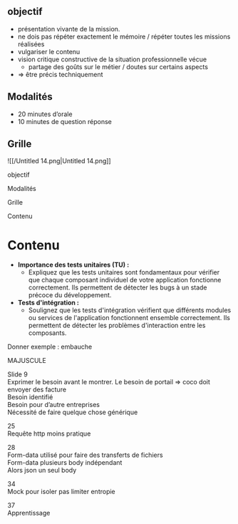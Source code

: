 ## objectif

- présentation vivante de la mission.
- ne dois pas répéter exactement le mémoire / répéter toutes les missions réalisées
- vulgariser le contenu
- vision critique constructive de la situation professionnelle vécue
    - partage des goûts sur le métier / doutes sur certains aspects
- ⇒ être précis techniquement

## Modalités

- 20 minutes d’orale
- 10 minutes de question réponse

  

## Grille

![[/Untitled 14.png|Untitled 14.png]]

  

objectif

Modalités

Grille

Contenu

# Contenu

  

  

- **Importance des tests unitaires (TU) :**
    - Expliquez que les tests unitaires sont fondamentaux pour vérifier que chaque composant individuel de votre application fonctionne correctement. Ils permettent de détecter les bugs à un stade précoce du développement.
- **Tests d'intégration :**
    - Soulignez que les tests d'intégration vérifient que différents modules ou services de l'application fonctionnent ensemble correctement. Ils permettent de détecter les problèmes d'interaction entre les composants.

Donner exemple : embauche

MAJUSCULE

  

Slide 9  
Exprimer le besoin avant le montrer. Le besoin de portail => coco doit envoyer des facture  
Besoin identifié  
Besoin pour d’autre entreprises  
Nécessité de faire quelque chose générique  

25  
Requête http moins pratique  

28  
Form-data utilisé pour faire des transferts de fichiers  
Form-data plusieurs body indépendant  
Alors json un seul body  

34  
Mock pour isoler pas limiter entropie  

37  
Apprentissage